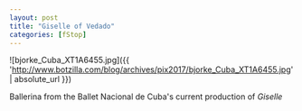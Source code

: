 ```yaml
---
layout: post
title: "Giselle of Vedado"
categories: [fStop]
---
```

<div class="thumbnail">

![bjorke_Cuba_XT1A6455.jpg]({{ 'http://www.botzilla.com/blog/archives/pix2017/bjorke_Cuba_XT1A6455.jpg' | absolute_url }})
<div class="caption"><p>Ballerina from the Ballet Nacional de Cuba's current production of <i>Giselle</i></p></div></div>


